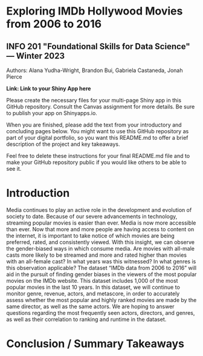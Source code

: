 # Exploring IMDb Hollywood Movies from 2006 to 2016
## INFO 201 "Foundational Skills for Data Science" — Winter 2023

Authors: Alana Yudha-Wright, Brandon Bui, Gabriela Castaneda, Jonah Pierce

**Link: Link to your Shiny App here**

Please create the necessary files for your multi-page Shiny app in this GitHub repository. Consult the Canvas assignment for more details. Be sure to publish your app on Shinyapps.io.

When you are finished, please add the text from your introductory and concluding pages below. You might want to use this GitHub repository as part of your digital portfolio, so you want this README.md to offer a brief description of the project and key takeaways.

Feel free to delete these instructions for your final README.md file and to make your GitHub repository public if you would like others to be able to see it. 

# Introduction

Media continues to play an active role in the development and evolution of society to date. Because of our severe advancements in technology, streaming popular movies is easier than ever. Media is now more accessible than ever. Now that more and more people are having access to content on the internet, it is important to take notice of which movies are being preferred, rated, and consistently viewed. With this insight, we can observe the gender-biased ways in which consume media. Are movies with all-male casts more likely to be streamed and more and rated higher than movies with an all-female cast? In what years was this witnessed? In what genres is this observation applicable? The dataset “IMDb data from 2006 to 2016” will aid in the pursuit of finding gender biases in the viewers of the most popular movies on the IMDb website. This dataset includes 1,000 of the most popular movies in the last 10 years. In this dataset, we will continue to monitor genre, revenue, actors, and metascore, in order to accurately assess whether the most popular and highly ranked movies are made by the same director, as well as the same actors. We are hoping to answer questions regarding the most frequently seen actors, directors, and genres, as well as their correlation to ranking and runtime in the dataset. 


# Conclusion / Summary Takeaways

